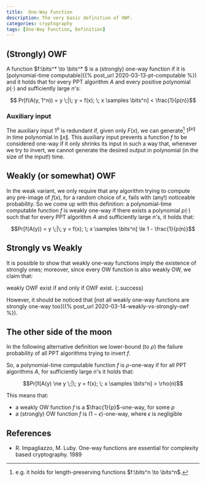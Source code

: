 ```yaml
---
title:  One-Way Function
description: The very basic definition of OWF.
categories: cryptography
tags: [One-Way Function, Definition]
---
```


## (Strongly) OWF

A function $f:\bits^* \to \bits^* $ is a (strongly) one-way function if it is [polynomial-time computable]({% post_url 2020-03-13-pt-computable %}) and it holds that for every PPT algorithm $A$ and every positive polynomial $p(\cdot)$ and sufficiently large $n$'s:

$$ Pr[f(A(y, 1^n)) = y \;|\; y = f(x); \; x \samples \bits^n] < \frac{1}{p(n)}$$

### Auxiliary input

The auxiliary input $1^n$ is redundant if, given only $F(x)$, we can generate[^lpf] $1^{\|x\|}$ in time polynomial in $\|x\|$. This auxiliary input prevents a function $f$ to be considered one-way if it only shrinks its input in such a way that, whenever we try to invert, we cannot generate the desired output in polynomial (in the size of the input!) time.

## Weakly (or somewhat) OWF

In the weak variant, we only require that any algorithm trying to compute any pre-image of $f(x)$, for a random choice of $x$, fails with (any!) noticeable probability. So we come up with this definition: a polynomial-time computable function $f$ is weakly one-way if there exists a polynomial $p(\cdot)$ such that for every PPT algorithm $A$ and sufficiently large $n$'s, it holds that:

$$Pr[f(A(y)) = y \;|\; y = f(x); \; x \samples \bits^n] \le 1 - \frac{1}{p(n)}$$

## Strongly vs Weakly

It is possible to show that weakly one-way functions imply the existence of strongly ones; moreover, since every OW function is also weakly OW, we claim that:

weakly OWF exist if and only if OWF exist.
{:.success}

However, it should be noticed that [not all weakly one-way functions are strongly one-way too]({% post_url 2020-03-14-weakly-vs-strongly-owf %}).

## The other side of the moon

In the following alternative definition we lower-bound (to $\rho$) the failure probability of all PPT algorithms trying to invert $f$.

So, a polynomial-time computable function $f$ is $\rho$-one-way if for all PPT algorithms $A$, for sufficiently large $n$'s it holds that:

$$Pr[f(A(y) \ne y \;|\; y = f(x); \; x \samples \bits^n] > \rho(n)$$

This means that:

- a weakly OW function $f$ is a $\frac{1}{p}$-one-way, for some $p$
- a (strongly) OW function $f$ is ($1-\epsilon$)-one-way, where $\epsilon$ is negligible

## References

- R. Impagliazzo, M. Luby. One-way functions are essential for complexity based cryptography. 1989

[^lpf]: e.g. it holds for length-preserving functions $f:\bits^n \to \bits^n$.
